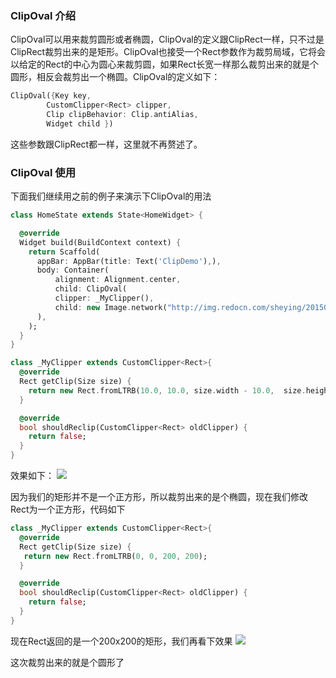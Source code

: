 ### ClipOval 介绍
ClipOval可以用来裁剪圆形或者椭圆，ClipOval的定义跟ClipRect一样，只不过是ClipRect裁剪出来的是矩形。ClipOval也接受一个Rect参数作为裁剪局域，它将会以给定的Rect的中心为圆心来裁剪圆，如果Rect长宽一样那么裁剪出来的就是个圆形，相反会裁剪出一个椭圆。ClipOval的定义如下：
```dart
ClipOval({Key key, 
        CustomClipper<Rect> clipper, 
        Clip clipBehavior: Clip.antiAlias, 
        Widget child })
```
这些参数跟ClipRect都一样，这里就不再赘述了。

### ClipOval 使用
下面我们继续用之前的例子来演示下ClipOval的用法
```dart
class HomeState extends State<HomeWidget> {

  @override
  Widget build(BuildContext context) {
    return Scaffold(
      appBar: AppBar(title: Text('ClipDemo'),),
      body: Container(
          alignment: Alignment.center,
          child: ClipOval(
          clipper: _MyClipper(),
          child: new Image.network("http://img.redocn.com/sheying/20150213/mulanweichangcaoyuanfengjing_3951976.jpg",fit: BoxFit.fill)),
      ),
    );
  }
}

class _MyClipper extends CustomClipper<Rect>{
  @override
  Rect getClip(Size size) {
    return new Rect.fromLTRB(10.0, 10.0, size.width - 10.0,  size.height- 10.0);
  }

  @override
  bool shouldReclip(CustomClipper<Rect> oldClipper) {
    return false;
  }
}
```
效果如下：
![](https://upload-images.jianshu.io/upload_images/2829725-9fef3010891e8967.png?imageMogr2/auto-orient/strip%7CimageView2/2/w/1240)

因为我们的矩形并不是一个正方形，所以裁剪出来的是个椭圆，现在我们修改Rect为一个正方形，代码如下
```dart
class _MyClipper extends CustomClipper<Rect>{
  @override
  Rect getClip(Size size) {
   return new Rect.fromLTRB(0, 0, 200, 200);
  }

  @override
  bool shouldReclip(CustomClipper<Rect> oldClipper) {
    return false;
  }
}
```
现在Rect返回的是一个200x200的矩形，我们再看下效果
![](https://upload-images.jianshu.io/upload_images/2829725-0c2dfcbd88e8d9d9.png?imageMogr2/auto-orient/strip%7CimageView2/2/w/1240)

这次裁剪出来的就是个圆形了
